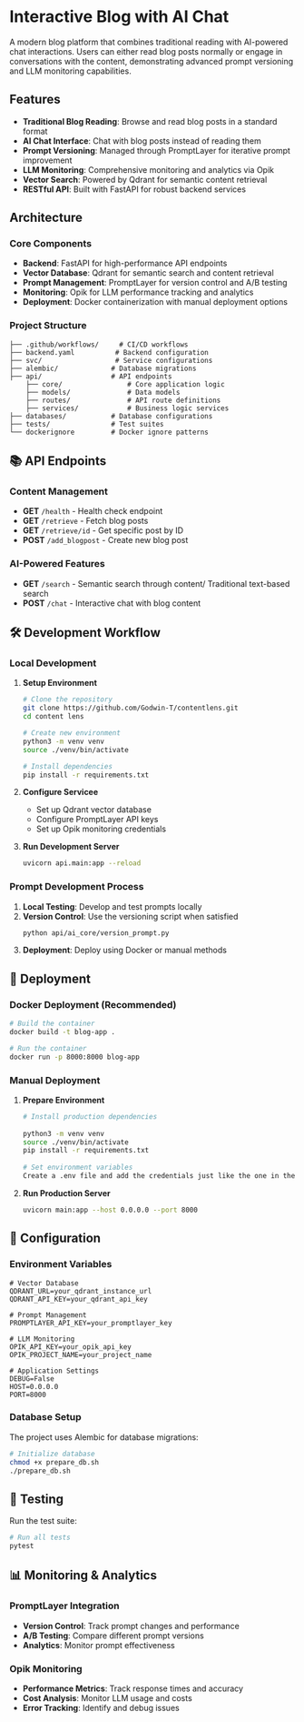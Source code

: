 # Interactive Blog with AI Chat

A modern blog platform that combines traditional reading with AI-powered chat interactions. Users can either read blog posts normally or engage in conversations with the content, demonstrating advanced prompt versioning and LLM monitoring capabilities.

## Features

- **Traditional Blog Reading**: Browse and read blog posts in a standard format
- **AI Chat Interface**: Chat with blog posts instead of reading them
- **Prompt Versioning**: Managed through PromptLayer for iterative prompt improvement
- **LLM Monitoring**: Comprehensive monitoring and analytics via Opik
- **Vector Search**: Powered by Qdrant for semantic content retrieval
- **RESTful API**: Built with FastAPI for robust backend services

## Architecture

### Core Components

- **Backend**: FastAPI for high-performance API endpoints
- **Vector Database**: Qdrant for semantic search and content retrieval
- **Prompt Management**: PromptLayer for version control and A/B testing
- **Monitoring**: Opik for LLM performance tracking and analytics
- **Deployment**: Docker containerization with manual deployment options

### Project Structure

```
├── .github/workflows/     # CI/CD workflows
├── backend.yaml          # Backend configuration
├── svc/                  # Service configurations
├── alembic/             # Database migrations
├── api/                 # API endpoints
    ├── core/                # Core application logic
    ├── models/              # Data models
    ├── routes/              # API route definitions
    ├── services/            # Business logic services
├── databases/           # Database configurations
├── tests/               # Test suites
└── dockerignore         # Docker ignore patterns
```

## 📚 API Endpoints

### Content Management
- **GET** `/health` - Health check endpoint
- **GET** `/retrieve` - Fetch blog posts
- **GET** `/retrieve/id` - Get specific post by ID
- **POST** `/add_blogpost` - Create new blog post

### AI-Powered Features
- **GET** `/search` - Semantic search through content/ Traditional text-based search
- **POST** `/chat` - Interactive chat with blog content

## 🛠️ Development Workflow

### Local Development

1. **Setup Environment**
   ```bash
   # Clone the repository
   git clone https://github.com/Godwin-T/contentlens.git
   cd content lens

   # Create new environment
   python3 -m venv venv
   source ./venv/bin/activate
   
   # Install dependencies
   pip install -r requirements.txt
   ```

2. **Configure Servicee**
   - Set up Qdrant vector database
   - Configure PromptLayer API keys
   - Set up Opik monitoring credentials

3. **Run Development Server**
   ```bash
   uvicorn api.main:app --reload
   ```

### Prompt Development Process

1. **Local Testing**: Develop and test prompts locally
2. **Version Control**: Use the versioning script when satisfied
   ```bash
   python api/ai_core/version_prompt.py
   ```
3. **Deployment**: Deploy using Docker or manual methods

## 🐳 Deployment

### Docker Deployment (Recommended)

```bash
# Build the container
docker build -t blog-app .

# Run the container
docker run -p 8000:8000 blog-app
```

### Manual Deployment

1. **Prepare Environment**
   ```bash
   # Install production dependencies
 
   python3 -m venv venv
   source ./venv/bin/activate
   pip install -r requirements.txt
     
   # Set environment variables
   Create a .env file and add the credentials just like the one in the .env-example.sh
   ```

2. **Run Production Server**
   ```bash
   uvicorn main:app --host 0.0.0.0 --port 8000
   ```

## 🔧 Configuration

### Environment Variables

```env
# Vector Database
QDRANT_URL=your_qdrant_instance_url
QDRANT_API_KEY=your_qdrant_api_key

# Prompt Management
PROMPTLAYER_API_KEY=your_promptlayer_key

# LLM Monitoring
OPIK_API_KEY=your_opik_api_key
OPIK_PROJECT_NAME=your_project_name

# Application Settings
DEBUG=False
HOST=0.0.0.0
PORT=8000
```

### Database Setup

The project uses Alembic for database migrations:

```bash
# Initialize database
chmod +x prepare_db.sh
./prepare_db.sh
```

## 🧪 Testing

Run the test suite:

```bash
# Run all tests
pytest

```

## 📊 Monitoring & Analytics

### PromptLayer Integration
- **Version Control**: Track prompt changes and performance
- **A/B Testing**: Compare different prompt versions
- **Analytics**: Monitor prompt effectiveness

### Opik Monitoring
- **Performance Metrics**: Track response times and accuracy
- **Cost Analysis**: Monitor LLM usage and costs
- **Error Tracking**: Identify and debug issues